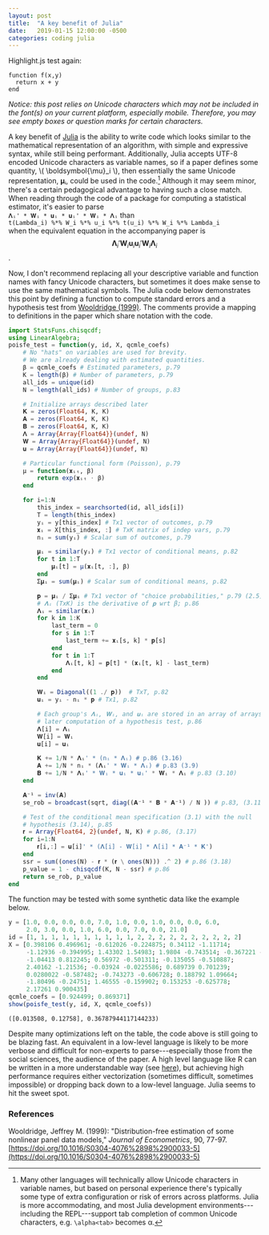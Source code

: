 ```yaml
---
layout: post
title:  "A key benefit of Julia"
date:   2019-01-15 12:00:00 -0500
categories: coding julia
---
```

<link rel="stylesheet" href="/assets/css/hljs-default.css">
<script type="text/javascript" async
  src="https://cdnjs.cloudflare.com/ajax/libs/mathjax/2.7.5/latest.js?config=TeX-MML-AM_CHTML">
</script>
<script type="text/javascript" src="/assets/js/highlight.pack.js"></script>
<script>hljs.initHighlightingOnLoad();</script>
Highlight.js test again:
<pre><code class="language-julia">function f(x,y)
  return x + y
end</code></pre>

*Notice: this post relies on Unicode characters which may not be included in the font(s) on your current platform, especially mobile. Therefore, you may see empty boxes or question marks for certain characters.*

A key benefit of [Julia](https://julialang.org/) is the ability to write code which looks similar to the mathematical representation of an algorithm, with simple and expressive syntax, while still being performant.
Additionally, Julia accepts UTF-8 encoded Unicode characters as variable names, so if a paper defines some quantity, \\( \boldsymbol{\mu}_i \\), then essentially the same Unicode representation, 𝛍ᵢ, could be used in the code.[^1]
Although it may seem minor, there's a certain pedagogical advantage to having such a close match.
When reading through the code of a package for computing a statistical estimator, it's easier to parse  
`𝚲ᵢ' * 𝐖ᵢ * 𝐮ᵢ * 𝐮ᵢ' * 𝐖ᵢ * 𝚲ᵢ` than  
`t(Lambda_i) %*% W_i %*% u_i %*% t(u_i) %*% W_i %*% Lambda_i`  
when the equivalent equation in the accompanying paper is  
$$ \boldsymbol{\Lambda}_i' \boldsymbol{W}_i \boldsymbol{u}_i \boldsymbol{u}_i' \boldsymbol{W}_i \boldsymbol{\Lambda}_i $$.

Now, I don't recommend replacing all your descriptive variable and function names with fancy Unicode characters, but sometimes it does make sense to use the same mathematical symbols.
The Julia code below demonstrates this point by defining a function to compute standard errors and a hypothesis test from [Wooldridge (1999)](https://doi.org/10.1016/S0304-4076%2898%2900033-5).
The comments provide a mapping to definitions in the paper which share notation with the code.

```julia
import StatsFuns.chisqcdf;
using LinearAlgebra;
poisfe_test = function(y, id, X, qcmle_coefs)
    # No "hats" on variables are used for brevity.
    # We are already dealing with estimated quantities.
    β = qcmle_coefs # Estimated parameters, p.79
    K = length(β) # Number of parameters, p.79
    all_ids = unique(id)
    N = length(all_ids) # Number of groups, p.83

    # Initialize arrays described later
    𝐊 = zeros(Float64, K, K)
    𝐀 = zeros(Float64, K, K)
    𝐁 = zeros(Float64, K, K)
    𝚲 = Array{Array{Float64}}(undef, N)
    𝐖 = Array{Array{Float64}}(undef, N)
    𝐮 = Array{Array{Float64}}(undef, N)

    # Particular functional form (Poisson), p.79
    μ = function(𝐱ᵢₜ, β)
        return exp(𝐱ᵢₜ ⋅ β)
    end

    for i=1:N
        this_index = searchsorted(id, all_ids[i])
        T = length(this_index)
        yᵢ = y[this_index] # Tx1 vector of outcomes, p.79
        𝐱ᵢ = X[this_index, :] # TxK matrix of indep vars, p.79
        nᵢ = sum(yᵢ) # Scalar sum of outcomes, p.79

        𝛍ᵢ = similar(yᵢ) # Tx1 vector of conditional means, p.82
        for t in 1:T
            𝛍ᵢ[t] = μ(𝐱ᵢ[t, :], β)
        end
        Σ𝛍ᵢ = sum(𝛍ᵢ) # Scalar sum of conditional means, p.82

        𝐩 = 𝛍ᵢ / Σ𝛍ᵢ # Tx1 vector of "choice probabilities," p.79 (2.5)
        # 𝚲ᵢ (TxK) is the derivative of 𝐩 wrt β; p.86
        𝚲ᵢ = similar(𝐱ᵢ)
        for k in 1:K
            last_term = 0
            for s in 1:T
                last_term += 𝐱ᵢ[s, k] * 𝐩[s]
            end
            for t in 1:T
                𝚲ᵢ[t, k] = 𝐩[t] * (𝐱ᵢ[t, k] - last_term)
            end
        end

        𝐖ᵢ = Diagonal((1 ./ 𝐩))  # TxT, p.82
        𝐮ᵢ = yᵢ - nᵢ * 𝐩 # Tx1, p.82

        # Each group's 𝚲ᵢ, 𝐖ᵢ, and 𝐮ᵢ are stored in an array of arrays for
        # later computation of a hypothesis test, p.86
        𝚲[i] = 𝚲ᵢ
        𝐖[i] = 𝐖ᵢ
        𝐮[i] = 𝐮ᵢ

        𝐊 += 1/N * 𝚲ᵢ' * (nᵢ * 𝚲ᵢ) # p.86 (3.16)
        𝐀 += 1/N * nᵢ * (𝚲ᵢ' * 𝐖ᵢ * 𝚲ᵢ) # p.83 (3.9)
        𝐁 += 1/N * 𝚲ᵢ' * 𝐖ᵢ * 𝐮ᵢ * 𝐮ᵢ' * 𝐖ᵢ * 𝚲ᵢ # p.83 (3.10)
    end

    𝐀⁻¹ = inv(𝐀)
    se_rob = broadcast(sqrt, diag((𝐀⁻¹ * 𝐁 * 𝐀⁻¹) / N )) # p.83, (3.11)

    # Test of the conditional mean specification (3.1) with the null
    # hypothesis (3.14), p.85
    𝐫 = Array{Float64, 2}(undef, N, K) # p.86, (3.17)
    for i=1:N
        𝐫[i,:] = 𝐮[i]' * (𝚲[i] - 𝐖[i] * 𝚲[i] * 𝐀⁻¹ * 𝐊')
    end
    ssr = sum((ones(N) - 𝐫 * (𝐫 \ ones(N))) .^ 2) # p.86 (3.18)
    p_value = 1 - chisqcdf(K, N - ssr) # p.86
    return se_rob, p_value
end
```

The function may be tested with some synthetic data like the example below.
```julia
y = [1.0, 0.0, 0.0, 0.0, 7.0, 1.0, 0.0, 1.0, 0.0, 0.0, 6.0,
     2.0, 3.0, 0.0, 1.0, 6.0, 0.0, 7.0, 0.0, 21.0]
id = [1, 1, 1, 1, 1, 1, 1, 1, 1, 1, 2, 2, 2, 2, 2, 2, 2, 2, 2, 2]
X = [0.398106 0.496961; -0.612026 -0.224875; 0.34112 -1.11714;
     -1.12936 -0.394995; 1.43302 1.54983; 1.9804 -0.743514; -0.367221 -2.33171;
     -1.04413 0.812245; 0.56972 -0.501311; -0.135055 -0.510887;
     2.40162 -1.21536; -0.03924 -0.0225586; 0.689739 0.701239;
     0.0280022 -0.587482; -0.743273 -0.606728; 0.188792 1.09664;
     -1.80496 -0.24751; 1.46555 -0.159902; 0.153253 -0.625778;
     2.17261 0.900435]
qcmle_coefs = [0.924499; 0.869371]
show(poisfe_test(y, id, X, qcmle_coefs))
```
```
([0.013508, 0.12758], 0.36787944117144233)
```

Despite many optimizations left on the table, the code above is still going to be blazing fast.
An equivalent in a low-level language is likely to be more verbose and difficult for non-experts to parse---especially those from the social sciences, the audience of the paper.
A high level language like R can be written in a more understandable way (see [here](https://bitbucket.org/ew-btb/poisson-fe-robust)), but achieving high performance requires either vectorization (sometimes difficult, sometimes impossible) or dropping back down to a low-level language.
Julia seems to hit the sweet spot.

### References
Wooldridge, Jeffrey M. (1999): "Distribution-free estimation of some nonlinear panel data models," *Journal of Econometrics*, 90, 77-97. [https://doi.org/10.1016/S0304-4076%2898%2900033-5](https://doi.org/10.1016/S0304-4076%2898%2900033-5)

[^1]: Many other languages will technically allow Unicode characters in variable names, but based on personal experience there's typically some type of extra configuration or risk of errors across platforms. Julia is more accommodating, and most Julia development environments---including the REPL---support tab completion of common Unicode characters, e.g. `\alpha<tab>` becomes α.
